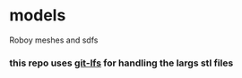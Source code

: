 # models
Roboy meshes and sdfs

### this repo uses [git-lfs](https://git-lfs.github.com/) for handling the largs stl files

